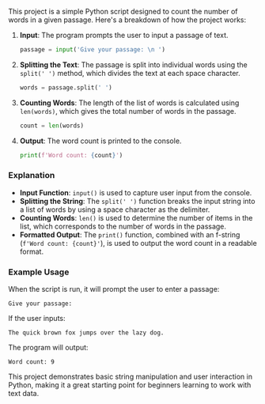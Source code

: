 This project is a simple Python script designed to count the number of words in a given passage. Here's a breakdown of how the project works:

1. **Input**: The program prompts the user to input a passage of text.
   ```python
   passage = input('Give your passage: \n ')
   ```

2. **Splitting the Text**: The passage is split into individual words using the `split(' ')` method, which divides the text at each space character.
   ```python
   words = passage.split(' ')
   ```

3. **Counting Words**: The length of the list of words is calculated using `len(words)`, which gives the total number of words in the passage.
   ```python
   count = len(words)
   ```

4. **Output**: The word count is printed to the console.
   ```python
   print(f'Word count: {count}')
   ```

### Explanation

- **Input Function**: `input()` is used to capture user input from the console.
- **Splitting the String**: The `split(' ')` function breaks the input string into a list of words by using a space character as the delimiter.
- **Counting Words**: `len()` is used to determine the number of items in the list, which corresponds to the number of words in the passage.
- **Formatted Output**: The `print()` function, combined with an f-string (`f'Word count: {count}'`), is used to output the word count in a readable format.

### Example Usage

When the script is run, it will prompt the user to enter a passage:
```
Give your passage: 
```
If the user inputs:
```
The quick brown fox jumps over the lazy dog.
```
The program will output:
```
Word count: 9
```

This project demonstrates basic string manipulation and user interaction in Python, making it a great starting point for beginners learning to work with text data.
